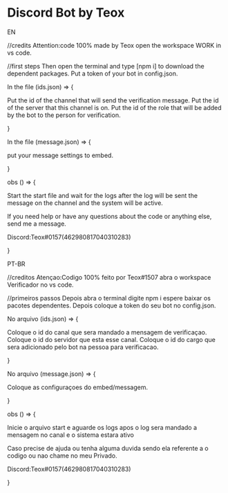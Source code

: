 # Discord Bot by Teox

EN
 
//credits
Attention:code 100% made by Teox open the workspace WORK in vs code.

//first steps
Then open the terminal and type [npm i] to download the dependent packages.
Put a token of your bot in config.json.

In the file (ids.json) => {

Put the id of the channel that will send the verification message.
Put the id of the server that this channel is on.
Put the id of the role that will be added by the bot to the person for verification.

}

In the file (message.json) => {

put your message settings to embed.

}

obs () => {

Start the start file and wait for the logs after the log will be sent the message on the channel and the system will be active.

If you need help or have any questions about the code or anything else, send me a message.

Discord:Teox#0157(462980817040310283)

}



PT-BR

//creditos
Atençao:Codigo 100% feito por Teox#1507 abra o workspace Verificador no vs code.

//primeiros passos
Depois abra o terminal digite npm i espere baixar os pacotes dependentes.
Depois coloque a token do seu bot no config.json.

No arquivo (ids.json) => {

Coloque o id do canal que sera mandado a mensagem de verificaçao.
Coloque o id do servidor que esta esse canal.
Coloque o id do cargo que sera adicionado pelo bot na pessoa para verificacao.

}

No arquivo (message.json) => {

Coloque as configuraçoes do embed/messagem.

}

obs () => {

Inicie o arquivo start e aguarde os logs apos o log sera mandado a mensagem no canal e o sistema estara ativo

Caso precise de ajuda ou tenha alguma duvida sendo ela referente a o codigo ou nao chame no meu Privado.

Discord:Teox#0157(462980817040310283)

}
